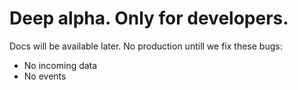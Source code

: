 # Deep alpha. Only for developers.

Docs will be available later.
No production untill we fix these bugs:

* No incoming data
* No events